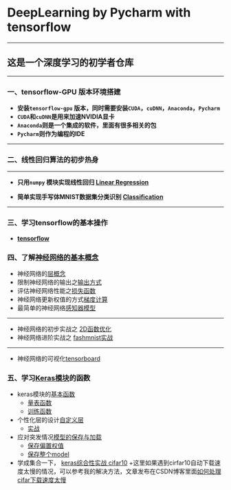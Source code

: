 # DeepLearning by Pycharm with tensorflow 
---

## 这是一个深度学习的初学者仓库
---
### 一、tensorflow-GPU 版本环境搭建
   + **安装`tensorflow-gpu` 版本，同时需要安装`CUDA`，`cuDNN`，`Anaconda`，`Pycharm`**
   + **`CUDA`和`cuDNN`是用来加速NVIDIA显卡**
   + **`Anaconda`则是一个集成的软件，里面有很多相关的包**
   + **`Pycharm`则作为编程的IDE**
---
### 二、线性回归算法的初步热身
---
   + **只用`numpy` 模块实现线性回归 [Linear Regression](https://github.com/Sommer1111/DeepLearning-pycharm/blob/master/linear%20regression.py)**

   + **简单实现手写体MNIST数据集分类识别 [Classification ](https://github.com/Sommer1111/DeepLearning-pycharm/blob/master/Classification_MNIST.py)**
---
### 三、学习tensorflow的基本操作
   + **[tensorflow](https://github.com/Sommer1111/DeepLearning-tensorflow/tree/master/tensorflow)**
### 四、了解[神经网络的基本概念](https://github.com/Sommer1111/DeepLearning-tensorflow/tree/master/%E7%A5%9E%E7%BB%8F%E7%BD%91%E7%BB%9C%E7%9A%84%E5%9F%BA%E6%9C%AC%E6%A6%82%E5%BF%B5)
   + 神经网络的[层概念](https://github.com/Sommer1111/DeepLearning-tensorflow/blob/master/%E7%A5%9E%E7%BB%8F%E7%BD%91%E7%BB%9C%E7%9A%84%E5%9F%BA%E6%9C%AC%E6%A6%82%E5%BF%B5/DeepLearning_1_%E5%88%9B%E5%BB%BA%E5%85%A8%E8%BF%9E%E6%8E%A5%E5%B1%82.ipynb)
   + 限制神经网络的输出之[输出方式](https://github.com/Sommer1111/DeepLearning-tensorflow/blob/master/%E7%A5%9E%E7%BB%8F%E7%BD%91%E7%BB%9C%E7%9A%84%E5%9F%BA%E6%9C%AC%E6%A6%82%E5%BF%B5/DeepLearning_2_%E8%BE%93%E5%87%BA%E6%96%B9%E5%BC%8F.ipynb)
   + 评估神经网络性能之[损失函数](https://github.com/Sommer1111/DeepLearning-tensorflow/blob/master/%E7%A5%9E%E7%BB%8F%E7%BD%91%E7%BB%9C%E7%9A%84%E5%9F%BA%E6%9C%AC%E6%A6%82%E5%BF%B5/DeepLearning_3_%E6%8D%9F%E5%A4%B1%E5%87%BD%E6%95%B0.ipynb)
   + 神经网络更新权值的方式[梯度计算](https://github.com/Sommer1111/DeepLearning-tensorflow/blob/master/%E7%A5%9E%E7%BB%8F%E7%BD%91%E7%BB%9C%E7%9A%84%E5%9F%BA%E6%9C%AC%E6%A6%82%E5%BF%B5/DeepLearning_4_%E6%A2%AF%E5%BA%A6gradient.ipynb)
   + 最简单的神经网络[感知器模型](https://github.com/Sommer1111/DeepLearning-tensorflow/blob/master/%E7%A5%9E%E7%BB%8F%E7%BD%91%E7%BB%9C%E7%9A%84%E5%9F%BA%E6%9C%AC%E6%A6%82%E5%BF%B5/DeepLearning_5_%E6%84%9F%E7%9F%A5%E6%9C%BA%E6%A8%A1%E5%9E%8B.ipynb)
   ---
   + 神经网络的初步实战之 [2D函数优化](https://github.com/Sommer1111/DeepLearning-tensorflow/blob/master/%E7%A5%9E%E7%BB%8F%E7%BD%91%E7%BB%9C%E7%9A%84%E5%9F%BA%E6%9C%AC%E6%A6%82%E5%BF%B5/DeepLearning_6_2D%E5%87%BD%E6%95%B0%E4%BC%98%E5%8C%96.ipynb)
   + 神经网络进阶实战之 [fashmnist实战](https://github.com/Sommer1111/DeepLearning-tensorflow/blob/master/%E7%A5%9E%E7%BB%8F%E7%BD%91%E7%BB%9C%E7%9A%84%E5%9F%BA%E6%9C%AC%E6%A6%82%E5%BF%B5/DeepLearning_7_fashionmnist%E5%AE%9E%E6%88%98.py)
   ---
   + 神经网络的可视化[tensorboard](https://github.com/Sommer1111/DeepLearning-tensorflow/blob/master/%E7%A5%9E%E7%BB%8F%E7%BD%91%E7%BB%9C%E7%9A%84%E5%9F%BA%E6%9C%AC%E6%A6%82%E5%BF%B5/DeepLearning_8_tensorboard%E5%8F%AF%E8%A7%86%E5%8C%96.ipynb)

### 五、学习[Keras模块](https://github.com/Sommer1111/DeepLearning-tensorflow/tree/master/Keras%E6%A8%A1%E5%9D%97)的函数
   + keras模块的[基本函数](https://github.com/Sommer1111/DeepLearning-tensorflow/blob/master/Keras%E6%A8%A1%E5%9D%97/Deeplearning_9_keras%E6%A8%A1%E5%9D%97.ipynb)
      + [量表函数](https://github.com/Sommer1111/DeepLearning-tensorflow/blob/master/Keras%E6%A8%A1%E5%9D%97/Deeplearning_9-1_keras_%E9%87%8F%E8%A1%A8%E5%87%BD%E6%95%B0.py)
      + [训练函数](https://github.com/Sommer1111/DeepLearning-tensorflow/blob/master/Keras%E6%A8%A1%E5%9D%97/Deeplearning_9-2_keras_%E8%AE%AD%E7%BB%83%E5%87%BD%E6%95%B0.py)
   + 个性化层的设计[自定义层](https://github.com/Sommer1111/DeepLearning-tensorflow/blob/master/Keras%E6%A8%A1%E5%9D%97/Deeplearning_10_%E8%87%AA%E5%AE%9A%E4%B9%89%E5%B1%82.ipynb)
      + [实战](https://github.com/Sommer1111/DeepLearning-tensorflow/blob/master/Keras%E6%A8%A1%E5%9D%97/Deeplearning_10-1_%E5%AE%9E%E6%88%98%E8%87%AA%E5%AE%9A%E4%B9%89%E5%B1%82.py)
   + 应对突发情况[模型的保存与加载](https://github.com/Sommer1111/DeepLearning-tensorflow/blob/master/Keras%E6%A8%A1%E5%9D%97/DeepLearning_11_%E6%A8%A1%E5%9E%8B%E4%BF%9D%E5%AD%98%E4%B8%8E%E5%8A%A0%E8%BD%BD.ipynb)
      + [保存偏置权值](https://github.com/Sommer1111/DeepLearning-tensorflow/blob/master/Keras%E6%A8%A1%E5%9D%97/DeepLearning_11-2_weightsave.py)
      + [保存整个model](https://github.com/Sommer1111/DeepLearning-tensorflow/blob/master/Keras%E6%A8%A1%E5%9D%97/DeepLearning_11-2_modelsave.py)
   + 学成集合一下， [keras综合性实战 cifar10](https://github.com/Sommer1111/DeepLearning-tensorflow/blob/master/Keras%E6%A8%A1%E5%9D%97/Deeplearning_12_keras%E5%AE%9E%E6%88%98cifar10.py)
      +这里如果遇到cirfar10自动下载速度太慢的情况，可以参考我的解决方法，文章发布在CSDN博客里面[如何处理cifar下载速度太慢](https://blog.csdn.net/qq_42647903/article/details/103923007)
